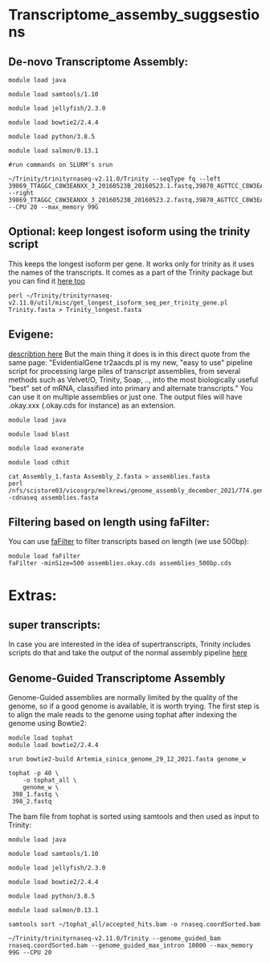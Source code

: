 # Transcriptome_assemby_suggsestions

## De-novo Transcriptome Assembly:
```
module load java

module load samtools/1.10

module load jellyfish/2.3.0

module load bowtie2/2.4.4

module load python/3.8.5

module load salmon/0.13.1

#run commands on SLURM's srun

~/Trinity/trinityrnaseq-v2.11.0/Trinity --seqType fq --left 39869_TTAGGC_C8W3EANXX_3_20160523B_20160523.1.fastq,39870_AGTTCC_C8W3EANXX_3_20160523B_20160523.1.fastq --right 39869_TTAGGC_C8W3EANXX_3_20160523B_20160523.2.fastq,39870_AGTTCC_C8W3EANXX_3_20160523B_20160523.2.fastq --CPU 20 --max_memory 99G
```
## Optional: keep longest isoform using the trinity script
This keeps the longest isoform per gene. It works only for trinity as it uses the names of the transcripts. It comes as a part of the Trinity package but you can find it [here too](https://github.com/trinityrnaseq/trinityrnaseq/blob/master/util/misc/get_longest_isoform_seq_per_trinity_gene.pl)
```
perl ~/Trinity/trinityrnaseq-v2.11.0/util/misc/get_longest_isoform_seq_per_trinity_gene.pl Trinity.fasta > Trinity_longest.fasta
```
## Evigene:
[describtion here](http://arthropods.eugenes.org/EvidentialGene/trassembly.html)
But the main thing it does is in this direct quote from the same page: "EvidentialGene tr2aacds.pl is my new, "easy to use" pipeline script for processing large piles of transcript assemblies, from several methods such as Velvet/O, Trinity, Soap, .., into the most biologically useful "best" set of mRNA, classified into primary and alternate transcripts."
You can use it on multiple assemblies or just one. The output files will have .okay.xxx (.okay.cds for instance) as an extension.  
```
module load java

module load blast

module load exonerate

module load cdhit

cat Assembly_1.fasta Assembly_2.fasta > assemblies.fasta
perl /nfs/scistore03/vicosgrp/melkrewi/genome_assembly_december_2021/774.genome_guided_transcriptome_assembly/evigene/scripts/prot/tr2aacds.pl -cdnaseq assemblies.fasta
```
## Filtering based on length using faFilter:

You can use [faFilter](https://bioconda.github.io/recipes/ucsc-fafilter/README.html) to filter transcripts based on length (we use 500bp): 

```
module load faFilter     
faFilter -minSize=500 assemblies.okay.cds assemblies_500bp.cds
```

# Extras:
## super transcripts:
In case you are interested in the idea of supertranscripts, Trinity includes scripts do that and take the output of the normal assembly pipeline [here](https://github.com/trinityrnaseq/trinityrnaseq/wiki/SuperTranscripts)

## Genome-Guided Transcriptome Assembly
Genome-Guided assemblies are normally limited by the quality of the genome, so if a good genome is available, it is worth trying. 
The first step is to align the male reads to the genome using tophat after indexing the genome using Bowtie2:
```
module load tophat
module load bowtie2/2.4.4

srun bowtie2-build Artemia_sinica_genome_29_12_2021.fasta genome_w

tophat -p 40 \
    -o tophat_all \
    genome_w \
 398_1.fastq \
 398_2.fastq

```
The bam file from tophat is sorted using samtools and then used as input to Trinity:
```
module load java

module load samtools/1.10

module load jellyfish/2.3.0

module load bowtie2/2.4.4

module load python/3.8.5

module load salmon/0.13.1

samtools sort ~/tophat_all/accepted_hits.bam -o rnaseq.coordSorted.bam

~/Trinity/trinityrnaseq-v2.11.0/Trinity --genome_guided_bam rnaseq.coordSorted.bam --genome_guided_max_intron 10000 --max_memory 99G --CPU 20
```



